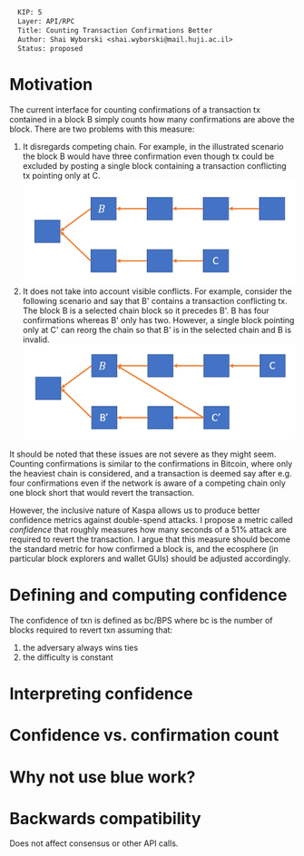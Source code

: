 ```
  KIP: 5
  Layer: API/RPC
  Title: Counting Transaction Confirmations Better
  Author: Shai Wyborski <shai.wyborski@mail.huji.ac.il>
  Status: proposed
```

# Motivation
The current interface for counting confirmations of a transaction tx contained in a block B simply counts how many confirmations are above the block. There are two problems with this measure:
1. It disregards competing chain. For example, in the illustrated scenario the block B would have three confirmation even though tx could be excluded by posting a single block containing a transaction conflicting tx pointing only at C.
![](kip-0005-1.png)
2. It does not take into account visible conflicts. For example, consider the following scenario and say that B' contains a transaction conflicting tx. The block B is a selected chain block so it precedes B'. B has four confirmations whereas B' only has two. However, a single block pointing only at C' can reorg the chain so that B' is in the selected chain and B is invalid.
![](kip-0005-2.png)

It should be noted that these issues are not severe as they might seem. Counting confirmations is similar to the confirmations in Bitcoin, where only the heaviest chain is considered, and a transaction is deemed say after e.g. four confirmations even if the network is aware of a competing chain only one block short that would revert the transaction.

However, the inclusive nature of Kaspa allows us to produce better confidence metrics against double-spend attacks. I propose a metric called *confidence* that roughly measures how many seconds of a 51% attack are required to revert the transaction. I argue that this measure should become the standard metric for how confirmed a block is, and the ecosphere (in particular block explorers and wallet GUIs) should be adjusted accordingly.

# Defining and computing confidence
The confidence of txn is defined as bc/BPS where bc is the number of blocks required to revert txn assuming that:
1. the adversary always wins ties
2. the difficulty is constant



# Interpreting confidence

# Confidence vs. confirmation count

# Why not use blue work?

# Backwards compatibility
Does not affect consensus or other API calls.
